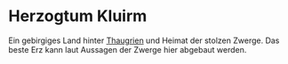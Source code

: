 # Herzogtum Kluirm

<p>
Ein gebirgiges Land hinter <a href="Thaugrien.md">Thaugrien</a> und Heimat der stolzen Zwerge. Das beste Erz kann laut
Aussagen der Zwerge hier abgebaut werden.
</p>